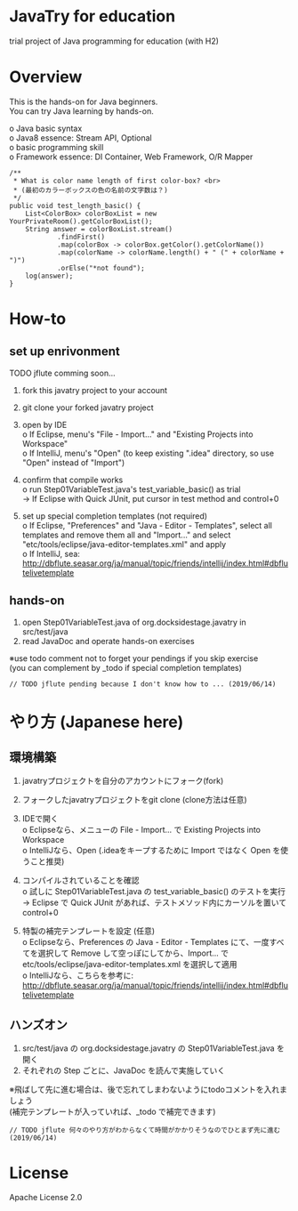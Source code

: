 JavaTry for education
======================
trial project of Java programming for education (with H2)


# Overview
This is the hands-on for Java beginners.  
You can try Java learning by hands-on.  

o Java basic syntax  
o Java8 essence: Stream API, Optional    
o basic programming skill  
o Framework essence: DI Container, Web Framework, O/R Mapper

```
/**
 * What is color name length of first color-box? <br>
 * (最初のカラーボックスの色の名前の文字数は？)
 */
public void test_length_basic() {
    List<ColorBox> colorBoxList = new YourPrivateRoom().getColorBoxList();
    String answer = colorBoxList.stream()
            .findFirst()
            .map(colorBox -> colorBox.getColor().getColorName())
            .map(colorName -> colorName.length() + " (" + colorName + ")")
            .orElse("*not found");
    log(answer);
}
```

# How-to
## set up enrivonment

TODO jflute comming soon...
1. fork this javatry project to your account

2. git clone your forked javatry project

3. open by IDE  
 o If Eclipse, menu's "File - Import..." and "Existing Projects into Workspace"  
 o If IntelliJ, menu's "Open" (to keep existing ".idea" directory, so use "Open" instead of "Import")  

4. confirm that compile works  
 o run Step01VariableTest.java's test_variable_basic() as trial    
  -> If Eclipse with Quick JUnit, put cursor in test method and control+0

5. set up special completion templates (not required)  
 o If Eclipse, "Preferences" and "Java - Editor - Templates", select all templates and remove them all and "Import..." and select "etc/tools/eclipse/java-editor-templates.xml" and apply  
 o If IntelliJ, sea: http://dbflute.seasar.org/ja/manual/topic/friends/intellij/index.html#dbflutelivetemplate

## hands-on

1. open Step01VariableTest.java of org.docksidestage.javatry in src/test/java
2. read JavaDoc and operate hands-on exercises

※use todo comment not to forget your pendings if you skip exercise  
(you can complement by _todo if special completion templates)
    
```
// TODO jflute pending because I don't know how to ... (2019/06/14)
```

# やり方 (Japanese here)

## 環境構築
1. javatryプロジェクトを自分のアカウントにフォーク(fork)

2. フォークしたjavatryプロジェクトをgit clone (clone方法は任意)

3. IDEで開く  
 o Eclipseなら、メニューの File - Import... で Existing Projects into Workspace  
 o IntelliJなら、Open (.ideaをキープするために Import ではなく Open を使うこと推奨)  

4. コンパイルされていることを確認  
 o 試しに Step01VariableTest.java の test_variable_basic() のテストを実行    
  -> Eclipse で Quick JUnit があれば、テストメソッド内にカーソルを置いて control+0

5. 特製の補完テンプレートを設定 (任意)  
 o Eclipseなら、Preferences の Java - Editor - Templates にて、一度すべてを選択して Remove して空っぽにしてから、Import... で etc/tools/eclipse/java-editor-templates.xml を選択して適用  
 o IntelliJなら、こちらを参考に: http://dbflute.seasar.org/ja/manual/topic/friends/intellij/index.html#dbflutelivetemplate

## ハンズオン
1. src/test/java の org.docksidestage.javatry の Step01VariableTest.java を開く
2. それぞれの Step ごとに、JavaDoc を読んで実施していく

※飛ばして先に進む場合は、後で忘れてしまわないようにtodoコメントを入れましょう  
(補完テンプレートが入っていれば、_todo で補完できます)
    
```
// TODO jflute 何々のやり方がわからなくて時間がかかりそうなのでひとまず先に進む (2019/06/14)
```

# License
Apache License 2.0

